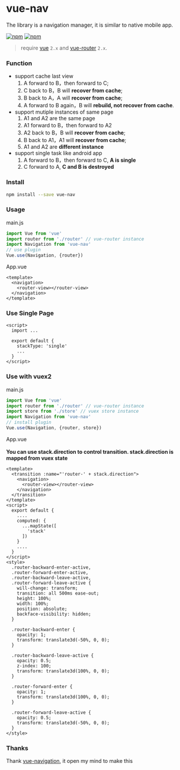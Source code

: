 # vue-nav

The library is a navigation manager, it is similar to native mobile app. 

[![npm](https://img.shields.io/npm/v/vue-nav.svg)](https://www.npmjs.com/package/vue-nav)
[![npm](https://img.shields.io/npm/dm/vue-nav.svg)](https://www.npmjs.com/package/vue-nav)

> require [vue](https://github.com/vuejs/vue) `2.x` and [vue-router](https://github.com/vuejs/vue-router) `2.x`.

### Function
- support cache last view
  1. A forward to B，then forward to C;
  2. C back to B，B will **recover from cache**;
  3. B back to A，A will **recover from cache**;
  4. A forward to B again，B will **rebuild, not recover from cache**.
- support mutiple instances of same page
  1. A1 and A2 are the same page
  2. A1 forward to B，then forward to A2
  3. A2 back to B，B will **recover from cache**;
  4. B back to A1，A1 will **recover from cache**;
  5. A1 and A2 are **different instance**
- support single task like android app
  1. A forward to B，then forward to C, **A is single**
  2. C forward to A, **C and B is destroyed**

### Install
```bash
npm install --save vue-nav
```

### Usage
main.js

```javascript
import Vue from 'vue'
import router from './router' // vue-router instance
import Navigation from 'vue-nav'
// use plugin
Vue.use(Navigation, {router})
```
App.vue

```vue
<template>
  <navigation>
    <router-view></router-view>
  </navigation>
</template>
```
### Use Single Page
```vue
<script>
  import ...

  export default {
    stackType: 'single'
    ...
  }
</script>
```

### Use with vuex2

main.js

```javascript
import Vue from 'vue'
import router from './router' // vue-router instance
import store from './store' // vuex store instance
import Navigation from 'vue-nav'
// install plugin
Vue.use(Navigation, {router, store})
```

App.vue<br/><br/>
**You can use stack.direction to control transition. stack.direction is mapped from vuex state**
```vue
<template>
  <transition :name="'router-' + stack.direction">
    <navigation>
      <router-view></router-view>
    </navigation>
  </transition>
</template>
<script>
  export default {
    ....
    computed: {
      ...mapState([
        'stack'
      ])
    }
    ....
  }
</script>
<style>
  .router-backward-enter-active,
  .router-forward-enter-active,
  .router-backward-leave-active,
  .router-forward-leave-active {
    will-change: transform;
    transition: all 500ms ease-out;
    height: 100%;
    width: 100%;
    position: absolute;
    backface-visibility: hidden;
  }

  .router-backward-enter {
    opacity: 1;
    transform: translate3d(-50%, 0, 0);
  }

  .router-backward-leave-active {
    opacity: 0.5;
    z-index: 100;
    transform: translate3d(100%, 0, 0);
  }

  .router-forward-enter {
    opacity: 1;
    transform: translate3d(100%, 0, 0);
  }

  .router-forward-leave-active {
    opacity: 0.5;
    transform: translate3d(-50%, 0, 0);
  }
</style>
```

### Thanks
Thank [vue-navigation](https://github.com/zack24q/vue-navigation), it open my mind to make this